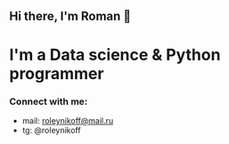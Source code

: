 ## Hi there, I'm Roman 👋

# I'm a Data science & Python programmer




### Connect with me:
* mail: roleynikoff@mail.ru
* tg: @roleynikoff
